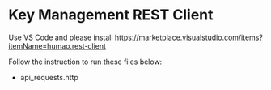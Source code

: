 # Key Management REST Client

Use VS Code and please install https://marketplace.visualstudio.com/items?itemName=humao.rest-client  

Follow the instruction to run these files below:
- api_requests.http